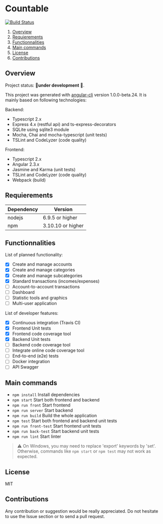 # Countable

[![Build Status](https://travis-ci.org/DavidLevayer/countable.svg?branch=develop)](https://travis-ci.org/DavidLevayer/countable)

1. [Overview](#overview)  
2. [Requierements](#requierements)
3. [Functionnalities](#functionnalities)  
4. [Main commands](#main-commands)  
5. [License](#license)
6. [Contributions](#contributions)

## Overview

Project status: :construction:**under development** :construction:.

This project was generated with [angular-cli](https://github.com/angular/angular-cli) version 1.0.0-beta.24. It is mainly based on following technologies:

Backend:
* Typescript 2.x
* Express 4.x (restful api) and ts-express-decorators
* SQLite using sqlite3 module
* Mocha, Chai and mocha-typescript (unit tests)
* TSLint and CodeLyzer (code quality)

Frontend:
* Typescript 2.x
* Angular 2.3.x
* Jasmine and Karma (unit tests)
* TSLint and CodeLyzer (code quality)
* Webpack (build)

## Requierements

| Dependency | Version           |
|------------|-------------------|
| nodejs     | 6.9.5 or higher   |
| npm        | 3.10.10 or higher |

## Functionnalities

List of planned functionality:
- [x] Create and manage accounts
- [x] Create and manage categories
- [x] Create and manage subcategories
- [x] Standard transactions (incomes/expenses)
- [ ] Account-to-account transactions
- [ ] Dashboard
- [ ] Statistic tools and graphics
- [ ] Multi-user application

List of developer features:
- [x] Continuous integration (Travis CI)
- [x] Frontend Unit tests
- [x] Frontend code coverage tool
- [x] Backend Unit tests
- [ ] Backend code coverage tool
- [ ] Integrate online code coverage tool
- [ ] End-to-end (e2e) tests
- [ ] Docker integration
- [ ] API Swagger

## Main commands

* `npm install` Install dependencies
* `npm start` Start both frontend and backend
* `npm run front` Start frontend
* `npm run server` Start backend
* `npm run build` Build the whole application
* `npm test` Start both frontend and backend unit tests
* `npm run front-test` Start frontend unit tests
* `npm run back-test` Start backend unit tests
* `npm run lint` Start linter

> :warning: On Windows, you may need to replace 'export' keywords by 'set'. Otherwise, commands like `npm start` or `npm test` 
may not work as expected.

## License

MIT

## Contributions

Any contribution or suggestion would be really appreciated. Do not hesitate to use the Issue section or to send a pull request.
